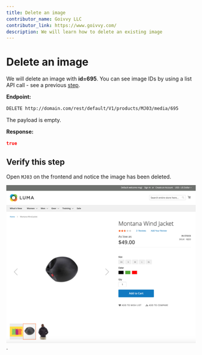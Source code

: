 ```yaml
---
title: Delete an image 
contributor_name: Goivvy LLC
contributor_link: https://www.goivvy.com/
description: We will learn how to delete an existing image 
--- 
```


# Delete an image

We will delete an image with **id=695**. You can see image IDs by using a list API call - see a previous [step](https://developer.adobe.com/commerce/webapi/rest/tutorials/image/list.md).

**Endpoint:**

```html
DELETE http://domain.com/rest/default/V1/products/MJ03/media/695
```

The payload is empty.

**Response:**

```json
true
```

## Verify this step

Open `MJ03` on the frontend and notice the image has been deleted.

![Deleted Image](../../../_images/delete-image-frontend.png).
